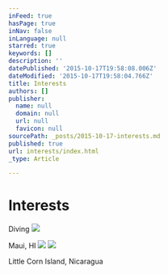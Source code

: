 ```yaml
---
inFeed: true
hasPage: true
inNav: false
inLanguage: null
starred: true
keywords: []
description: ''
datePublished: '2015-10-17T19:58:08.006Z'
dateModified: '2015-10-17T19:58:04.766Z'
title: Interests
authors: []
publisher:
  name: null
  domain: null
  url: null
  favicon: null
sourcePath: _posts/2015-10-17-interests.md
published: true
url: interests/index.html
_type: Article

---
```

# Interests

Diving
![](https://the-grid-user-content.s3-us-west-2.amazonaws.com/8fae0baf-0a65-40ad-86a5-1825b3f66bc4.JPG)

Maui, HI
![](https://the-grid-user-content.s3-us-west-2.amazonaws.com/7ae843b1-3270-4a9e-8221-b76b2a2db085.jpg)
![](https://the-grid-user-content.s3-us-west-2.amazonaws.com/22025c3c-1367-480d-ba3d-78355f2bdaff.jpg)

Little Corn Island, Nicaragua